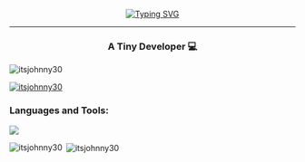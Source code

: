 <div align="center">

  [![Typing SVG](https://readme-typing-svg.demolab.com?font=Fira+Code&pause=1000&color=F700CC&random=false&width=435&lines=Hi%2C+I'm+ItsJohnny30)](https://itsjohnny30.vercel.app)  
  
</div>

---

<h3 align="center">A Tiny Developer 💻</h3>

<p align="left"> <img src="https://komarev.com/ghpvc/?username=itsjohnny30&label=Profile%20views&color=0e75b6&style=flat&theme=gruvbox" alt="itsjohnny30" /> </p>

<p align="left"> <a href="https://github.com/ryo-ma/github-profile-trophy"><img src="https://github-profile-trophy.vercel.app/?username=itsjohnny30" alt="itsjohnny30" /></a> </p>

<p align="left">
</p>

<h3 align="left">Languages and Tools:</h3>
<p align="left"><img src='https://skillicons.dev/icons?i=html,js,css,discord,express,nodejs,php,py,flask,react,next,tailwind,vscode,nuxt'/></p>

<p><img align="left" src="https://github-readme-stats.vercel.app/api/top-langs?username=itsjohnny30&show_icons=true&locale=en&layout=compact" alt="itsjohnny30" /></p>

<p>&nbsp;<img align="center" src="https://github-readme-stats.vercel.app/api?username=itsjohnny30&show_icons=true&locale=en" alt="itsjohnny30" /></p>
